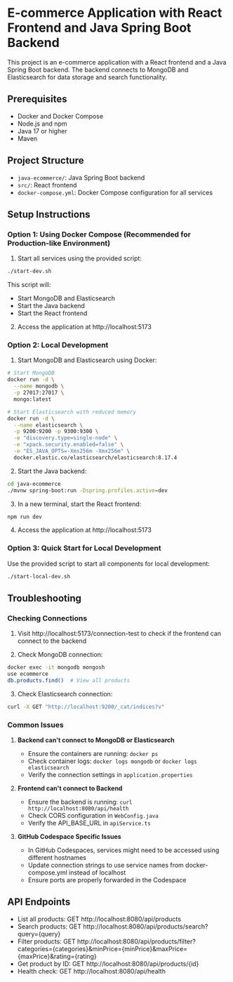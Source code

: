 # E-commerce Application with React Frontend and Java Spring Boot Backend

This project is an e-commerce application with a React frontend and a Java Spring Boot backend. The backend connects to MongoDB and Elasticsearch for data storage and search functionality.

## Prerequisites

- Docker and Docker Compose
- Node.js and npm
- Java 17 or higher
- Maven

## Project Structure

- `java-ecommerce/`: Java Spring Boot backend
- `src/`: React frontend
- `docker-compose.yml`: Docker Compose configuration for all services

## Setup Instructions

### Option 1: Using Docker Compose (Recommended for Production-like Environment)

1. Start all services using the provided script:

```bash
./start-dev.sh
```

This script will:
- Start MongoDB and Elasticsearch
- Start the Java backend
- Start the React frontend

2. Access the application at http://localhost:5173

### Option 2: Local Development

1. Start MongoDB and Elasticsearch using Docker:

```bash
# Start MongoDB
docker run -d \
  --name mongodb \
  -p 27017:27017 \
  mongo:latest

# Start Elasticsearch with reduced memory
docker run -d \
  --name elasticsearch \
  -p 9200:9200 -p 9300:9300 \
  -e "discovery.type=single-node" \
  -e "xpack.security.enabled=false" \
  -e "ES_JAVA_OPTS=-Xms256m -Xmx256m" \
  docker.elastic.co/elasticsearch/elasticsearch:8.17.4
```

2. Start the Java backend:

```bash
cd java-ecommerce
./mvnw spring-boot:run -Dspring.profiles.active=dev
```

3. In a new terminal, start the React frontend:

```bash
npm run dev
```

4. Access the application at http://localhost:5173

### Option 3: Quick Start for Local Development

Use the provided script to start all components for local development:

```bash
./start-local-dev.sh
```

## Troubleshooting

### Checking Connections

1. Visit http://localhost:5173/connection-test to check if the frontend can connect to the backend

2. Check MongoDB connection:

```bash
docker exec -it mongodb mongosh
use ecommerce
db.products.find()  # View all products
```

3. Check Elasticsearch connection:

```bash
curl -X GET "http://localhost:9200/_cat/indices?v"
```

### Common Issues

1. **Backend can't connect to MongoDB or Elasticsearch**
   - Ensure the containers are running: `docker ps`
   - Check container logs: `docker logs mongodb` or `docker logs elasticsearch`
   - Verify the connection settings in `application.properties`

2. **Frontend can't connect to Backend**
   - Ensure the backend is running: `curl http://localhost:8080/api/health`
   - Check CORS configuration in `WebConfig.java`
   - Verify the API_BASE_URL in `apiService.ts`

3. **GitHub Codespace Specific Issues**
   - In GitHub Codespaces, services might need to be accessed using different hostnames
   - Update connection strings to use service names from docker-compose.yml instead of localhost
   - Ensure ports are properly forwarded in the Codespace

## API Endpoints

- List all products: GET http://localhost:8080/api/products
- Search products: GET http://localhost:8080/api/products/search?query={query}
- Filter products: GET http://localhost:8080/api/products/filter?categories={categories}&minPrice={minPrice}&maxPrice={maxPrice}&rating={rating}
- Get product by ID: GET http://localhost:8080/api/products/{id}
- Health check: GET http://localhost:8080/api/health
